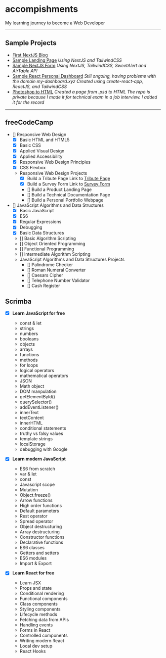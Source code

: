 # accompishments
My learning journey to become a Web Developer

-----------------------------------------------------------------
## Sample Projects
- [First NextJS Blog](https://nextjs-blog.blessly-pera.vercel.app/)
- [Sample Landing Page](nextjs.blessly-pera.vercel.app)
  *Using NextJS and TailwindCSS*
- [Sample NextJS Form](https://samplenextform-blesslypera.vercel.app/)
  *Using NextJS, TailwindCSS, SweetAlert and AirTable API*
- [Sample React Personal Dashboard](https://github.com/blemmmm/my-dashboard)
  *Still ongoing, having problems with the domain my-dashboard.xyz*
  *Created using create-react-app, ReactJS, and TailwindCSS*
- [Photoshop to HTML](github.com/blemmmm/crhsample)
  *Created a page from .psd to HTML*
  *The repo is private because I made it for technical exam in a job interview. I added it for the record*
-----------------------------------------------------------------

## freeCodeCamp
- [] Responsive Web Design
  - [x] Basic HTML and HTML5
  - [x] Basic CSS
  - [x] Applied Visual Design
  - [x] Applied Accessibility
  - [x] Responsive Web Design Principles
  - [x] CSS Flexbox
  - Responsive Web Design Projects
    - [x] Build a Tribute Page
      Link to [Tribute Page](https://codepen.io/blesslypera/pen/PomgeXr)
    - [x] Build a Survey Form
      Link to [Survey Form](https://codepen.io/blesslypera/pen/JjJpNpr)
    - [] Build a Product Landing Page
    - [] Build a Technical Documentation Page
    - [] Build a Personal Portfolio Webpage
- [] JavaScript Algorithms and Data Structures
  - [x] Basic JavaScript
  - [x] ES6
  - [x] Regular Expressions
  - [x] Debugging
  - [x] Basic Data Structures   
  - [] Basic Algorithm Scripting
  - [] Object Oriented Programming
  - [] Functional Programming
  - [] Intermediate Algorithm Scripting
  - JavaScript Algorithms and Data Structures Projects
    - [] Palindrome Checker
    - [] Roman Numeral Converter
    - [] Caesars Cipher
    - [] Telephone Number Validator
    - [] Cash Register

## Scrimba
- [x] **Learn JavaScript for free**
  - const & let
  - strings
  - numbers
  - booleans
  - objects
  - arrays
  - functions
  - methods
  - for loops
  - logical operators
  - mathematical operators
  - JSON
  - Math object
  - DOM manpulation
  - getElementById()
  - querySelector()
  - addEventListener()
  - innerText
  - textContent
  - innerHTML
  - conditional statements
  - truthy vs falsy values
  - template strings
  - localStorage
  - debugging with Google


- [x] **Learn modern JavaScript**
  - ES6 from scratch
  - var & let
  - const
  - Javascript scope
  - Mutation
  - Object.freeze()
  - Arrow functions
  - High order functions
  - Default parameters
  - Rest operator
  - Spread operator
  - Object destructuring
  - Array destructuring
  - Constructor functions
  - Declarative functions
  - ES6 classes
  - Getters and setters
  - ES6 modules
  - Import & Export


- [x] **Learn React for free**
  -  Learn JSX
  -  Props and state
  -  Conditional rendering
  -  Functional components
  -  Class components
  -  Styling components
  -  Lifecycle methods
  -  Fetching data from APIs
  -  Handling events
  -  Forms in React
  -  Controlled components
  -  Writing modern React
  -  Local dev setup
  -  React Hooks
